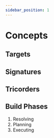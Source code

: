 ```yaml
---
sidebar_position: 1
---
```


# Concepts

## Targets

## Signatures

## Tricorders

## Build Phases

1. Resolving
2. Planning
3. Executing
